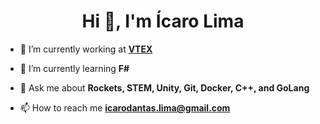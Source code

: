 <h1 align="center">Hi 👋, I'm Ícaro Lima</h1>

- 🔭 I’m currently working at [**VTEX**](https://vtex.com)

- 🌱 I’m currently learning **F#**

- 💬 Ask me about **Rockets, STEM, Unity, Git, Docker, C++, and GoLang**

- 📫 How to reach me **icarodantas.lima@gmail.com**
